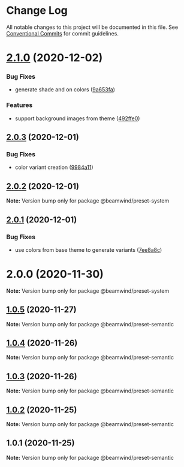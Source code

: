 # Change Log

All notable changes to this project will be documented in this file.
See [Conventional Commits](https://conventionalcommits.org) for commit guidelines.

# [2.1.0](https://github.com/kenoxa/beamwind/compare/@beamwind/preset-system@2.0.3...@beamwind/preset-system@2.1.0) (2020-12-02)

### Bug Fixes

- generate shade and on colors ([9a653fa](https://github.com/kenoxa/beamwind/commit/9a653fa41160b30a21a58d118902c6238272ec38))

### Features

- support background images from theme ([492ffe0](https://github.com/kenoxa/beamwind/commit/492ffe063197d4af1a6ea2daff89e8e43d0855ed))

## [2.0.3](https://github.com/kenoxa/beamwind/compare/@beamwind/preset-system@2.0.1...@beamwind/preset-system@2.0.3) (2020-12-01)

### Bug Fixes

- color variant creation ([9984a11](https://github.com/kenoxa/beamwind/commit/9984a110f825a1940e5ef2644697ea8ee8ec385a))

## [2.0.2](https://github.com/kenoxa/beamwind/compare/@beamwind/preset-system@2.0.1...@beamwind/preset-system@2.0.2) (2020-12-01)

**Note:** Version bump only for package @beamwind/preset-system

## [2.0.1](https://github.com/kenoxa/beamwind/compare/@beamwind/preset-system@2.0.0...@beamwind/preset-system@2.0.1) (2020-12-01)

### Bug Fixes

- use colors from base theme to generate variants ([7ee8a8c](https://github.com/kenoxa/beamwind/commit/7ee8a8c8e63936017e11ce22e830c312efe5ca42))

# 2.0.0 (2020-11-30)

**Note:** Version bump only for package @beamwind/preset-system

## [1.0.5](https://github.com/kenoxa/beamwind/compare/@beamwind/preset-semantic@1.0.4...@beamwind/preset-semantic@1.0.5) (2020-11-27)

**Note:** Version bump only for package @beamwind/preset-semantic

## [1.0.4](https://github.com/kenoxa/beamwind/compare/@beamwind/preset-semantic@1.0.3...@beamwind/preset-semantic@1.0.4) (2020-11-26)

**Note:** Version bump only for package @beamwind/preset-semantic

## [1.0.3](https://github.com/kenoxa/beamwind/compare/@beamwind/preset-semantic@1.0.2...@beamwind/preset-semantic@1.0.3) (2020-11-26)

**Note:** Version bump only for package @beamwind/preset-semantic

## [1.0.2](https://github.com/kenoxa/beamwind/compare/@beamwind/preset-semantic@1.0.1...@beamwind/preset-semantic@1.0.2) (2020-11-25)

**Note:** Version bump only for package @beamwind/preset-semantic

## 1.0.1 (2020-11-25)

**Note:** Version bump only for package @beamwind/preset-semantic
